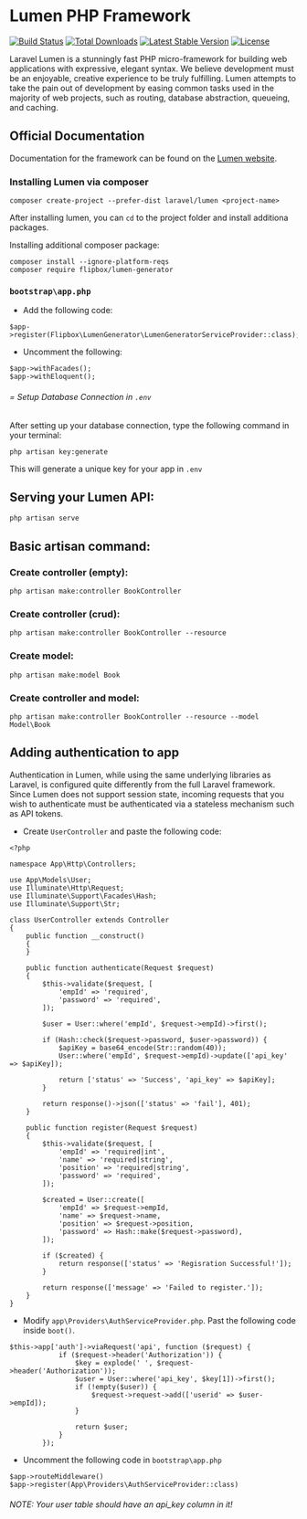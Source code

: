 # Lumen PHP Framework

[![Build Status](https://travis-ci.org/laravel/lumen-framework.svg)](https://travis-ci.org/laravel/lumen-framework)
[![Total Downloads](https://img.shields.io/packagist/dt/laravel/framework)](https://packagist.org/packages/laravel/lumen-framework)
[![Latest Stable Version](https://img.shields.io/packagist/v/laravel/framework)](https://packagist.org/packages/laravel/lumen-framework)
[![License](https://img.shields.io/packagist/l/laravel/framework)](https://packagist.org/packages/laravel/lumen-framework)

Laravel Lumen is a stunningly fast PHP micro-framework for building web applications with expressive, elegant syntax. We believe development must be an enjoyable, creative experience to be truly fulfilling. Lumen attempts to take the pain out of development by easing common tasks used in the majority of web projects, such as routing, database abstraction, queueing, and caching.

## Official Documentation

Documentation for the framework can be found on the [Lumen website](https://lumen.laravel.com/docs).

### Installing Lumen via composer

`composer create-project --prefer-dist laravel/lumen <project-name>`

After installing lumen, you can `cd` to the project folder and install additiona packages.

Installing additional composer package:
```
composer install --ignore-platform-reqs
composer require flipbox/lumen-generator
```


### `bootstrap\app.php`

- Add the following code:
```
$app->register(Flipbox\LumenGenerator\LumenGeneratorServiceProvider::class);
```
- Uncomment the following:
```
$app->withFacades();
$app->withEloquent();
```

###### = Setup Database Connection in `.env`

After setting up your database connection, type the following command in your terminal:

```
php artisan key:generate
```

This will generate a unique key for your app in `.env`

## Serving your Lumen API:
`php artisan serve`

## Basic artisan command:

### Create controller (empty):
`php artisan make:controller BookController`

### Create controller (crud):
`php artisan make:controller BookController --resource`


### Create model:
`php artisan make:model Book`

### Create controller and model:
`php artisan make:controller BookController --resource --model Model\Book`

## Adding authentication to app
Authentication in Lumen, while using the same underlying libraries as Laravel, is configured quite differently from the full Laravel framework. Since Lumen does not support session state, incoming requests that you wish to authenticate must be authenticated via a stateless mechanism such as API tokens.

- Create `UserController` and paste the following code:
```bashrc
<?php

namespace App\Http\Controllers;

use App\Models\User;
use Illuminate\Http\Request;
use Illuminate\Support\Facades\Hash;
use Illuminate\Support\Str;

class UserController extends Controller
{
    public function __construct()
    {
    }

    public function authenticate(Request $request)
    {
        $this->validate($request, [
            'empId' => 'required',
            'password' => 'required',
        ]);

        $user = User::where('empId', $request->empId)->first();

        if (Hash::check($request->password, $user->password)) {
            $apiKey = base64_encode(Str::random(40));
            User::where('empId', $request->empId)->update(['api_key' => $apiKey]);

            return ['status' => 'Success', 'api_key' => $apiKey];
        }

        return response()->json(['status' => 'fail'], 401);
    }

    public function register(Request $request)
    {
        $this->validate($request, [
            'empId' => 'required|int',
            'name' => 'required|string',
            'position' => 'required|string',
            'password' => 'required',
        ]);

        $created = User::create([
            'empId' => $request->empId,
            'name' => $request->name,
            'position' => $request->position,
            'password' => Hash::make($request->password),
        ]);

        if ($created) {
            return response(['status' => 'Regisration Successful!']);
        }

        return response(['message' => 'Failed to register.']);
    }
}

```

- Modify `app\Providers\AuthServiceProvider.php`. Past the following code inside `boot()`.
```bashrc
$this->app['auth']->viaRequest('api', function ($request) {
            if ($request->header('Authorization')) {
                $key = explode(' ', $request->header('Authorization'));
                $user = User::where('api_key', $key[1])->first();
                if (!empty($user)) {
                    $request->request->add(['userid' => $user->empId]);
                }

                return $user;
            }
        });
```

- Uncomment the following code in `bootstrap\app.php`
```
$app->routeMiddleware()
$app->register(App\Providers\AuthServiceProvider::class)
```

###### NOTE: Your user table should have an api_key column in it!
